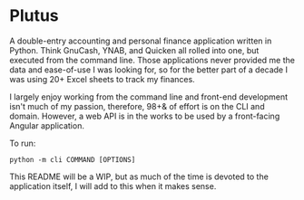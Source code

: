 # Plutus

A double-entry accounting and personal finance application written in Python. Think GnuCash, YNAB, and Quicken all rolled into one, but executed from the command line. Those applications never provided me the data and ease-of-use I was looking for, so for the better part of a decade I was using 20+ Excel sheets to track my finances.

I largely enjoy working from the command line and front-end development isn't much of my passion, therefore, 98+& of effort is on the CLI and domain. However, a web API is in the works to be used by a front-facing Angular application.

To run:

`python -m cli COMMAND [OPTIONS]`

This README will be a WIP, but as much of the time is devoted to the application itself, I will add to this when it makes sense.
